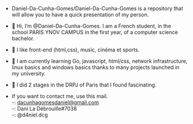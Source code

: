 - Daniel-Da-Cunha-Gomes/Daniel-Da-Cunha-Gomes is a repository that will allow you to have a quick presentation of my person.

- 👋 Hi, I’m @Daniel-Da-Cunha-Gomes. I am a French student, in the school PARIS YNOV CAMPUS in the first year, of a computer science bachelor.

- 👀 I like front-end (html,css), music, cinéma et sports.

- 🌱 I am currently learning Go, javascript, html/css, network infrastructure, linux basics and windows basics thanks to many projects launched in my university. 

- 💞️ I did 2 stages in the DRPJ of Paris that I found fascinating.


- If you want to contact me, use this mail.
  <br>
-<a href="https://mail.google.com/mail/u/0/#inbox?compose=CllgCJTJpFJgXknsKFCCqMltglRKscxTdlkFcJDZJFdDwnJsqLxKlrhqZRKTqNHcJDqFfsdzxBV"><img src="https://img.shields.io/github/stars/Daniel-Da-Cunha-Gomes?label=gmail&logo=gmail&style=social" alt=""></a><label>: dacunhagomesdaniel@gmail.com</label>
            <br>
-<a href="https://discord.com/"><img src="https://img.shields.io/github/stars/Daniel-Da-Cunha-Gomes?label=discord&logo=discord&style=social" alt=""></a><label>: Dani La Débrouille#7038</label>
            <br>
-<a href="https://www.instagram.com/d4niel.dcg/"><img src="https://img.shields.io/github/stars/Daniel-Da-Cunha-Gomes?label=instagram&logo=instagram&style=social" alt=""></a><label>: @d4niel.dcg</label>
            
